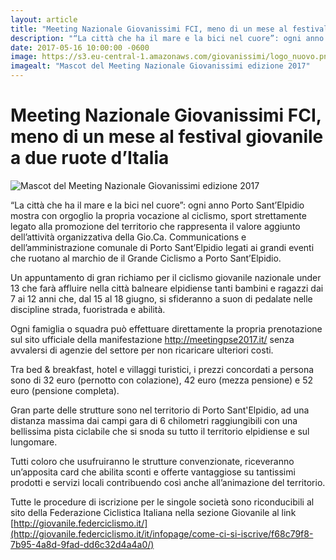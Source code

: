 ```yaml
---
layout: article
title: "Meeting Nazionale Giovanissimi FCI, meno di un mese al festival giovanile a due ruote d’Italia"
description: "“La città che ha il mare e la bici nel cuore”: ogni anno Porto Sant’Elpidio mostra con orgoglio la propria vocazione al ciclismo, sport strettamente legato alla promozione del territorio che rappresenta il valore aggiunto dell’attività organizzativa della Gio.Ca. Communications e dell’amministrazione comunale di Porto Sant’Elpidio legati ai grandi eventi che ruotano al marchio de il Grande Ciclismo a Porto Sant’Elpidio."
date: 2017-05-16 10:00:00 -0600
image: https://s3.eu-central-1.amazonaws.com/giovanissimi/logo_nuovo.png
imagealt: "Mascot del Meeting Nazionale Giovanissimi edizione 2017"
---
```


# Meeting Nazionale Giovanissimi FCI, meno di un mese al festival giovanile a due ruote d’Italia

![Mascot del Meeting Nazionale Giovanissimi edizione 2017](https://s3.eu-central-1.amazonaws.com/giovanissimi/logo_nuovo.png)

“La città che ha il mare e la bici nel cuore”: ogni anno Porto Sant’Elpidio mostra con orgoglio la propria vocazione al ciclismo, sport strettamente legato alla promozione del territorio che rappresenta il valore aggiunto dell’attività organizzativa della Gio.Ca. Communications e dell’amministrazione comunale di Porto Sant’Elpidio legati ai grandi eventi che ruotano al marchio de il Grande Ciclismo a Porto Sant’Elpidio.

Un appuntamento di gran richiamo per il ciclismo giovanile nazionale under 13 che farà affluire nella città balneare elpidiense tanti bambini e ragazzi dai 7 ai 12 anni che, dal 15 al 18 giugno, si sfideranno a suon di pedalate nelle discipline strada, fuoristrada e abilità.

Ogni famiglia o squadra può effettuare direttamente la propria prenotazione sul sito ufficiale della manifestazione http://meetingpse2017.it/ senza avvalersi di agenzie del settore per non ricaricare ulteriori costi.

Tra bed & breakfast, hotel e villaggi turistici, i prezzi concordati a persona sono di 32 euro (pernotto con colazione), 42 euro (mezza pensione) e 52 euro (pensione completa).

Gran parte delle strutture sono nel territorio di Porto Sant'Elpidio, ad una distanza massima dai campi gara di 6 chilometri raggiungibili con una bellissima pista ciclabile che si snoda su tutto il territorio elpidiense e sul lungomare.

Tutti coloro che usufruiranno le strutture convenzionate, riceveranno un’apposita card che abilita sconti e offerte vantaggiose su tantissimi prodotti e servizi locali contribuendo così anche all’animazione del territorio.

Tutte le procedure di iscrizione per le singole società sono riconducibili al sito della Federazione Ciclistica Italiana nella sezione Giovanile al link [http://giovanile.federciclismo.it/](http://giovanile.federciclismo.it/it/infopage/come-ci-si-iscrive/f68c79f8-7b95-4a8d-9fad-dd6c32d4a4a0/)